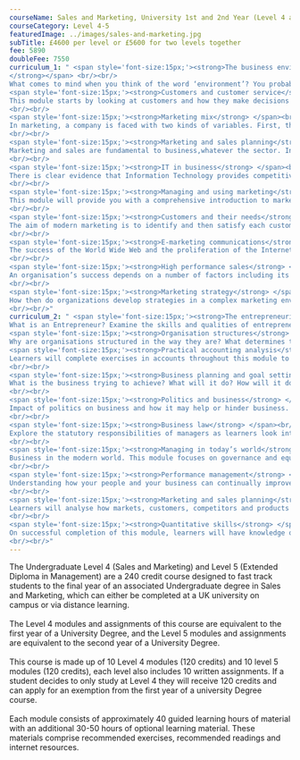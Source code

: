 ```yaml
---
courseName: Sales and Marketing, University 1st and 2nd Year (Level 4 and 5)
courseCategory: Level 4-5
featuredImage: ../images/sales-and-marketing.jpg
subTitle: £4600 per level or £5600 for two levels together
fee: 5890
doubleFee: 7550
curriculum_1: " <span style='font-size:15px;'><strong>The business environment
</strong></span> <br/><br/>
What comes to mind when you think of the word ‘environment’? You probably think of surroundings, and the conditions and influences of the surroundings. Similarly, the business environment refers to an organization’s surroundings – its external surroundings, as well as its internal surroundings.<br/><br/>
<span style='font-size:15px;'><strong>Customers and customer service</strong> </span> <br/><br/>
This module starts by looking at customers and how they make decisions about their purchases.What factors do they think about when buying a chocolate bar,vegetables, a book, a refrigerator or a house? How do businesses decide which company to use when buying a new computer system?Before you can start to market to people you must have some clear ideas about how they think, and understand the attributes and benefits that they are looking for.
<br/><br/>
<span style='font-size:15px;'><strong>Marketing mix</strong> </span><br/><br/>
In marketing, a company is faced with two kinds of variables. First, there are the variables associated with the external environment; the environment surrounding the organization, made up of the macro-environment (the broad environment consisting of political, economic, socio-cultural,technological dimensions) and the micro-environment (the competitive structure of the industry in which the company operates). A company has no direct control of these external variables. The second set of variables contains operational variables; factors over which a company has full control.
<br/><br/>
<span style='font-size:15px;'><strong>Marketing and sales planning</strong> </span><br/><br/>
Marketing and sales are fundamental to business,whatever the sector. In the private sector, it is accepted that marketing and sales planning is essential to achieve profitability and market success.In the public sector and in the charitable sector, the focus is not on profit making but on customer(or more broadly, stakeholder) satisfaction. Marketing is increasingly playing a key role in the non-profit sector to build awareness of issues and promote causes, taking the perspective of not just customers (recipients) but also donors.
<br/><br/>
<span style='font-size:15px;'><strong>IT in business</strong> </span><br/><br/>
There is clear evidence that Information Technology provides competitive advantage, whatever the business sphere an organisation operates it. To gain advantage, managers must know how IT can be used in internal and external processes to deliver better value to the end customer.
<br/><br/>
<span style='font-size:15px;'><strong>Managing and using marketing</strong> </span><br/><br/>
This module will provide you with a comprehensive introduction to marketing. It is intended to be relevant to the management and operation of organisations in many different areas of the economy,including those which do not operate for profit.
<br/><br/>
<span style='font-size:15px;'><strong>Customers and their needs</strong> </span><br/><br/>
The aim of modern marketing is to identify and then satisfy each customer’s needs and wants. This is often done by building relationships with customers and using these relationships to create a two-way communication between the two parties. The customer communicates his or her preferences,and the business communicates information about products that will satisfy the customer’s needs and wishes.
<br/><br/>
<span style='font-size:15px;'><strong>E-marketing communications</strong> </span><br/><br/>
The success of the World Wide Web and the proliferation of the Internet and associated technologies have revolutionised the way organisations conduct their business. The most apparent change has been the support provided through technology to a number of traditional operations,such as sales, communications, customer services and marketing.
<br/><br/>
<span style='font-size:15px;'><strong>High performance sales</strong> </span><br/><br/>
An organisation’s success depends on a number of factors including its operations, its marketing strategy, its human resource management and its sales. One of the most common criteria used for assessing the organisation’s success is sales growth. This is an indication that the organisation manages to maintain its existing customers but also attract interest followed by sales from new markets.
<br/><br/>
<span style='font-size:15px;'><strong>Marketing strategy</strong> </span><br/><br/>
How then do organizations develop strategies in a complex marketing environment? How do they assess opportunities and threats? Which markets and segments do they target and why? Which market positions play to an organization’s strengths? What product portfolio should be maintained for long-term value? These are some of the questions we shall address.
<br/><br/>"
curriculum_2: " <span style='font-size:15px;'><strong>The entrepreneurial manager</strong></span> <br/><br/>
What is an Entrepreneur? Examine the skills and qualities of entrepreneurship.<br/><br/>
<span style='font-size:15px;'><strong>Organisation structures</strong> </span> <br/><br/>
Why are organisations structured in the way they are? What determines the optimum structure and how does it differ between organisations? In this module, learners will look at the numerous models and theories that make up organisational structure.<br/><br/>
<span style='font-size:15px;'><strong>Practical accounting analysis</strong> </span><br/><br/>
Learners will complete exercises in accounts throughout this module to understand what they are telling us and the actions that analysis can precipitate.
<br/><br/>
<span style='font-size:15px;'><strong>Business planning and goal setting</strong> </span><br/><br/>
What is the business trying to achieve? What will it do? How will it do it? This module focuses on the creation of clear goals and clear plans to achieve a clear objective.
<br/><br/>
<span style='font-size:15px;'><strong>Politics and business</strong> </span><br/><br/>
Impact of politics on business and how it may help or hinder business. This module will educate learners on economic impact, exports and government support.
<br/><br/>
<span style='font-size:15px;'><strong>Business law</strong> </span><br/><br/>
Explore the statutory responsibilities of managers as learners look into the legalities of business and business executives.
<br/><br/>
<span style='font-size:15px;'><strong>Managing in today’s world</strong> </span><br/><br/>
Business in the modern world. This module focuses on governance and equality as a means to do right in business.
<br/><br/>
<span style='font-size:15px;'><strong>Performance management</strong> </span><br/><br/>
Understanding how your people and your business can continually improve together, learners will review reward structures, CPD, training and development to ensure high performance in business.
<br/><br/>
<span style='font-size:15px;'><strong>Marketing and sales planning</strong> </span><br/><br/>
Learners will analyse how markets, customers, competitors and products can come together in a cohesive plan.
<br/><br/>
<span style='font-size:15px;'><strong>Quantitative skills</strong> </span><br/><br/>
On successful completion of this module, learners will have knowledge of numeric exercises and will understand their use within the context of the business.
<br/><br/>"
---
```

The Undergraduate Level 4 (Sales and Marketing) and Level 5 (Extended Diploma in Management) are a 240 credit course designed to fast track students to the final year of an associated Undergraduate degree in Sales and Marketing, which can either be completed at a UK university on campus or via distance learning.
<br/><br/>
The Level 4 modules and assignments of this course are equivalent to the first year of a University Degree, and the Level 5 modules and assignments are equivalent to the second year of a University Degree.
<br/><br/>
This course is made up of 10 Level 4 modules (120 credits) and 10 level 5 modules (120 credits), each level also includes 10 written assignments. If a student decides to only study at Level 4 they will receive 120 credits and can apply for an exemption from the first year of a university Degree course.
<br/><br/>
Each module consists of approximately 40 guided learning hours of material with an additional 30-50 hours of optional learning material. These materials comprise recommended exercises, recommended readings and internet resources.